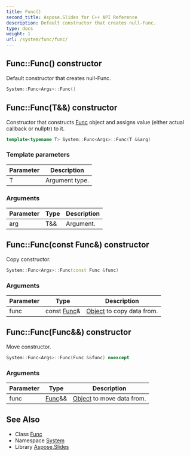 ```yaml
---
title: Func()
second_title: Aspose.Slides for C++ API Reference
description: Default constructor that creates null-Func.
type: docs
weight: 1
url: /system/func/func/
---
```

## Func::Func() constructor


Default constructor that creates null-Func.

```cpp
System::Func<Args>::Func()
```

## Func::Func(T\&&) constructor


Constructor that constructs [Func](../) object and assigns value (either actual callback or nullptr) to it.

```cpp
template<typename T> System::Func<Args>::Func(T &&arg)
```


### Template parameters

| Parameter | Description |
| --- | --- |
| T | Argument type. |

### Arguments

| Parameter | Type | Description |
| --- | --- | --- |
| arg | T\&& | Argument. |

## Func::Func(const Func\&) constructor


Copy constructor.

```cpp
System::Func<Args>::Func(const Func &func)
```


### Arguments

| Parameter | Type | Description |
| --- | --- | --- |
| func | const [Func](../)\& | [Object](../../object/) to copy data from. |

## Func::Func(Func\&&) constructor


Move constructor.

```cpp
System::Func<Args>::Func(Func &&func) noexcept
```


### Arguments

| Parameter | Type | Description |
| --- | --- | --- |
| func | [Func](../)\&& | [Object](../../object/) to move data from. |

## See Also

* Class [Func](../)
* Namespace [System](../../)
* Library [Aspose.Slides](../../../)